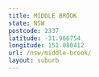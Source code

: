```yaml
---
title: MIDDLE BROOK
state: NSW
postcode: 2337
latitude: -31.966754
longitude: 151.080412
url: /nsw/middle-brook/
layout: suburb
---
```

